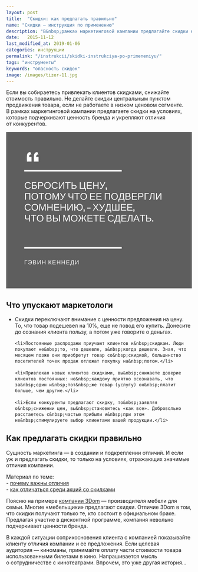 ```yaml
---
layout: post
title:  "Cкидки: как предлагать правильно"
name: "Скидки — инструкция по применению"
description: "В&nbsp;рамках маркетинговой кампании предлагайте скидки на&nbsp;условиях, которые подчеркивают ценность бренда и&nbsp;укрепляют отличия от&nbsp;конкурентов."
date:   2015-11-12
last_modified_at: 2019-01-06
categories: инструкции
permalink: "/instrukcii/skidki-instrukciya-po-primeneniyu/"
tags: "инструменты"
keywords: "опасность скидок"
image: /images/tizer-11.jpg
---
```


<p>Если вы&nbsp;собираетесь привлекать клиентов скидками, снижайте стоимость правильно. Не&nbsp;делайте скидки центральным пунктом продвижения товара, если не&nbsp;работаете в&nbsp;низком ценовом сегменте. В&nbsp;рамках маркетинговой кампании предлагаете скидки на&nbsp;условиях, которые подчеркивают ценность бренда и&nbsp;укрепляют отличия от&nbsp;конкурентов.</p>

<img src="/images/discount1.jpg" alt="скидки">

<h2>Что упускают маркетологи</h2>
<ul>
	<li>Скидки переключают внимание с&nbsp;ценности предложения на&nbsp;цену. То, что товар подешевел на&nbsp;10%, еще не&nbsp;повод его купить. Донесите до&nbsp;сознания клиента пользу, а&nbsp;потом уже говорите о&nbsp;деньгах.</li>

	<li>Постоянные распродажи приучают клиентов к&nbsp;скидкам. Люди покупают не&nbsp;то, что дешевле, а&nbsp;когда дешевле. Зная, что месяцем позже они приобретут товар со&nbsp;скидкой, большинство посетителей точек продаж отложат покупку на&nbsp;потом.</li>
 
	<li>Привлекая новых клиентов скидками, вы&nbsp;снижаете доверие клиентов постоянных: не&nbsp;каждому приятно осознавать, что за&nbsp;один и&nbsp;тот&nbsp;же товар (услугу) он&nbsp;платит больше, чем другие.</li>
 
	<li>Если конкуренты предлагают скидку, то&nbsp;заявляя о&nbsp;снижении цен, вы&nbsp;становитесь «как все». Добровольно расстаетесь с&nbsp;частью прибыли и&nbsp;при этом не&nbsp;стимулируете выбор клиентами вашей продукции.</li>
 </ul>
 <h2>Как предлагать скидки правильно </h2>
<div class="with-side">
<p>Сущность маркетинга — в&nbsp;создании и&nbsp;подкреплении отличий. И&nbsp;если уж&nbsp;и&nbsp;предлагать скидки, то&nbsp;только на&nbsp;условиях, отражающих значимые отличия компании.</p>
<div class="side">
<p>
Материал по теме:<br/>
- <a href="/mnenie/2-idei-po-razvitiyu-marketinga/">почему важны отличия</a><br/>
- <a href="/mnenie/akcii-so-skidkami/">как <span>отличаться</span><span> среди</span><span> акций со&nbsp;</span><span>скидками</span></a>
</p>
</div>
</div>
<p>Поясню на&nbsp;примере <a href="/opyt/3dom-mebel-dlya-semi/">компании 3Dom</a>&nbsp;— производителя мебели для семьи. Многие «мебельщики» предлагают скидки. Отличие 3Dom в&nbsp;том, что скидки получают только&nbsp;те, кто состоит в&nbsp;официальном браке. Предлагая участие в&nbsp;дисконтной программе, компания невольно подчеркивает ценности бренда.</p>
<p>В&nbsp;каждой ситуации соприкосновения клиента с&nbsp;компанией показывайте клиенту отличия компании и&nbsp;ее&nbsp;предложения. Если целевая аудитория&nbsp;— киноманы, принимайте оплату части стоимости товара использованными билетами в&nbsp;кино. Напрашивается мысль о&nbsp;сотрудничестве с&nbsp;кинотеатрами. Впрочем, это уже другая история...</p>
